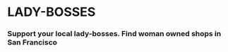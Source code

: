 <h1>LADY-BOSSES</h1>

<h3>Support your local lady-bosses. Find woman owned shops in San Francisco</h3>